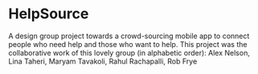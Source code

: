 # HelpSource
A design group project towards a crowd-sourcing mobile app to connect people who need help and those who want to help. This project was the collaborative work of this lovely group (in alphabetic order): Alex Nelson, Lina Taheri, Maryam Tavakoli, Rahul Rachapalli, Rob Frye